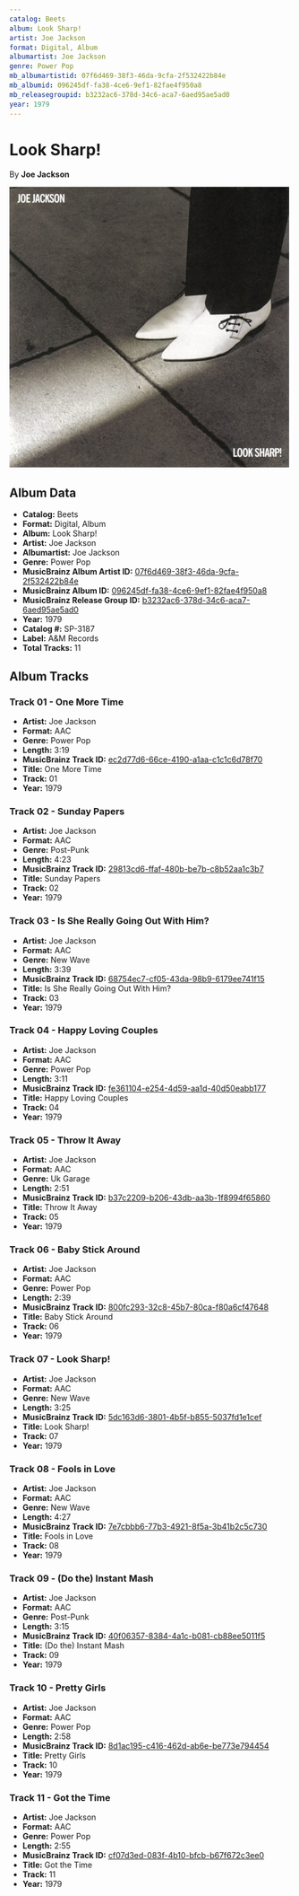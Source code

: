 ```yaml
---
catalog: Beets
album: Look Sharp!
artist: Joe Jackson
format: Digital, Album
albumartist: Joe Jackson
genre: Power Pop
mb_albumartistid: 07f6d469-38f3-46da-9cfa-2f532422b84e
mb_albumid: 096245df-fa38-4ce6-9ef1-82fae4f950a8
mb_releasegroupid: b3232ac6-378d-34c6-aca7-6aed95ae5ad0
year: 1979
---
```


# Look Sharp!

By **Joe Jackson**

![](../../assets/beetscovers/Joe_Jackson-Look_Sharp!.jpg)

## Album Data

- **Catalog:** Beets
- **Format:** Digital, Album
- **Album:** Look Sharp!
- **Artist:** Joe Jackson
- **Albumartist:** Joe Jackson
- **Genre:** Power Pop
- **MusicBrainz Album Artist ID:** [07f6d469-38f3-46da-9cfa-2f532422b84e](https://musicbrainz.org/artist/07f6d469-38f3-46da-9cfa-2f532422b84e)
- **MusicBrainz Album ID:** [096245df-fa38-4ce6-9ef1-82fae4f950a8](https://musicbrainz.org/release/096245df-fa38-4ce6-9ef1-82fae4f950a8)
- **MusicBrainz Release Group ID:** [b3232ac6-378d-34c6-aca7-6aed95ae5ad0](https://musicbrainz.org/release-group/b3232ac6-378d-34c6-aca7-6aed95ae5ad0)
- **Year:** 1979
- **Catalog #:** SP-3187
- **Label:** A&M Records
- **Total Tracks:** 11

## Album Tracks

### Track 01 - One More Time

- **Artist:** Joe Jackson
- **Format:** AAC
- **Genre:** Power Pop
- **Length:** 3:19
- **MusicBrainz Track ID:** [ec2d77d6-66ce-4190-a1aa-c1c1c6d78f70](https://musicbrainz.org/recording/ec2d77d6-66ce-4190-a1aa-c1c1c6d78f70)
- **Title:** One More Time
- **Track:** 01
- **Year:** 1979

### Track 02 - Sunday Papers

- **Artist:** Joe Jackson
- **Format:** AAC
- **Genre:** Post-Punk
- **Length:** 4:23
- **MusicBrainz Track ID:** [29813cd6-ffaf-480b-be7b-c8b52aa1c3b7](https://musicbrainz.org/recording/29813cd6-ffaf-480b-be7b-c8b52aa1c3b7)
- **Title:** Sunday Papers
- **Track:** 02
- **Year:** 1979

### Track 03 - Is She Really Going Out With Him?

- **Artist:** Joe Jackson
- **Format:** AAC
- **Genre:** New Wave
- **Length:** 3:39
- **MusicBrainz Track ID:** [68754ec7-cf05-43da-98b9-6179ee741f15](https://musicbrainz.org/recording/68754ec7-cf05-43da-98b9-6179ee741f15)
- **Title:** Is She Really Going Out With Him?
- **Track:** 03
- **Year:** 1979

### Track 04 - Happy Loving Couples

- **Artist:** Joe Jackson
- **Format:** AAC
- **Genre:** Power Pop
- **Length:** 3:11
- **MusicBrainz Track ID:** [fe361104-e254-4d59-aa1d-40d50eabb177](https://musicbrainz.org/recording/fe361104-e254-4d59-aa1d-40d50eabb177)
- **Title:** Happy Loving Couples
- **Track:** 04
- **Year:** 1979

### Track 05 - Throw It Away

- **Artist:** Joe Jackson
- **Format:** AAC
- **Genre:** Uk Garage
- **Length:** 2:51
- **MusicBrainz Track ID:** [b37c2209-b206-43db-aa3b-1f8994f65860](https://musicbrainz.org/recording/b37c2209-b206-43db-aa3b-1f8994f65860)
- **Title:** Throw It Away
- **Track:** 05
- **Year:** 1979

### Track 06 - Baby Stick Around

- **Artist:** Joe Jackson
- **Format:** AAC
- **Genre:** Power Pop
- **Length:** 2:39
- **MusicBrainz Track ID:** [800fc293-32c8-45b7-80ca-f80a6cf47648](https://musicbrainz.org/recording/800fc293-32c8-45b7-80ca-f80a6cf47648)
- **Title:** Baby Stick Around
- **Track:** 06
- **Year:** 1979

### Track 07 - Look Sharp!

- **Artist:** Joe Jackson
- **Format:** AAC
- **Genre:** New Wave
- **Length:** 3:25
- **MusicBrainz Track ID:** [5dc163d6-3801-4b5f-b855-5037fd1e1cef](https://musicbrainz.org/recording/5dc163d6-3801-4b5f-b855-5037fd1e1cef)
- **Title:** Look Sharp!
- **Track:** 07
- **Year:** 1979

### Track 08 - Fools in Love

- **Artist:** Joe Jackson
- **Format:** AAC
- **Genre:** New Wave
- **Length:** 4:27
- **MusicBrainz Track ID:** [7e7cbbb6-77b3-4921-8f5a-3b41b2c5c730](https://musicbrainz.org/recording/7e7cbbb6-77b3-4921-8f5a-3b41b2c5c730)
- **Title:** Fools in Love
- **Track:** 08
- **Year:** 1979

### Track 09 - (Do the) Instant Mash

- **Artist:** Joe Jackson
- **Format:** AAC
- **Genre:** Post-Punk
- **Length:** 3:15
- **MusicBrainz Track ID:** [40f06357-8384-4a1c-b081-cb88ee5011f5](https://musicbrainz.org/recording/40f06357-8384-4a1c-b081-cb88ee5011f5)
- **Title:** (Do the) Instant Mash
- **Track:** 09
- **Year:** 1979

### Track 10 - Pretty Girls

- **Artist:** Joe Jackson
- **Format:** AAC
- **Genre:** Power Pop
- **Length:** 2:58
- **MusicBrainz Track ID:** [8d1ac195-c416-462d-ab6e-be773e794454](https://musicbrainz.org/recording/8d1ac195-c416-462d-ab6e-be773e794454)
- **Title:** Pretty Girls
- **Track:** 10
- **Year:** 1979

### Track 11 - Got the Time

- **Artist:** Joe Jackson
- **Format:** AAC
- **Genre:** Power Pop
- **Length:** 2:55
- **MusicBrainz Track ID:** [cf07d3ed-083f-4b10-bfcb-b67f672c3ee0](https://musicbrainz.org/recording/cf07d3ed-083f-4b10-bfcb-b67f672c3ee0)
- **Title:** Got the Time
- **Track:** 11
- **Year:** 1979

